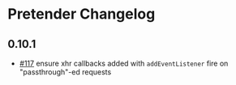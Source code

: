 # Pretender Changelog

## 0.10.1

 * [#117](https://github.com/pretenderjs/pretender/pull/117) ensure xhr callbacks added with `addEventListener` fire on "passthrough"-ed requests
